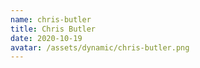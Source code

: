 ```yaml
---
name: chris-butler
title: Chris Butler
date: 2020-10-19
avatar: /assets/dynamic/chris-butler.png
---
```

